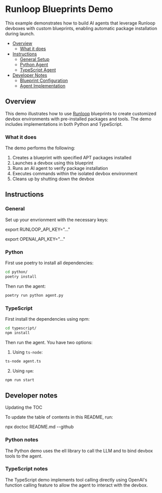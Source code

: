 # Runloop Blueprints Demo

This example demonstrates how to build AI agents that leverage Runloop devboxes with custom blueprints, enabling automatic package installation during launch.

<!-- START doctoc generated TOC please keep comment here to allow auto update -->
<!-- DON'T EDIT THIS SECTION, INSTEAD RE-RUN doctoc TO UPDATE -->

- [Overview](#overview)
  - [What it does](#what-it-does)
- [Instructions](#instructions)
  - [General Setup](#general)
  - [Python Agent](#python-agent)
  - [TypeScript Agent](#typescript-agent)
- [Developer Notes](#developer-notes)
  - [Blueprint Configuration](#blueprint-configuration)
  - [Agent Implementation](#agent-implementation)

<!-- END doctoc generated TOC please keep comment here to allow auto update -->

## Overview

This demo illustrates how to use [Runloop](https://runloop.ai) blueprints to create customized devbox environments with pre-installed packages and tools. The demo includes implementations in both Python and TypeScript.

### What it does

The demo performs the following:

1. Creates a blueprint with specified APT packages installed
2. Launches a devbox using this blueprint
3. Runs an AI agent to verify package installation
4. Executes commands within the isolated devbox environment
5. Cleans up by shutting down the devbox

## Instructions

### General

Set up your envrionment with the necessary keys:

export RUNLOOP_API_KEY="..."

export OPENAI_API_KEY="..."

### Python

First use poetry to install all dependencies:

```sh
cd python/
poetry install
```
Then run the agent:
```sh
poetry run python agent.py
```

### TypeScript

First install the dependencies using npm:

```sh
cd typescript/
npm install
```

Then run the agent. You have two options:
 1. Using `ts-node`:
   ```sh
   ts-node agent.ts
   ```

 2. Using `npm`:
   ```sh
   npm run start
   ```

## Developer notes

Updating the TOC

To update the table of contents in this README, run:

npx doctoc README.md --github

### Python notes

The Python demo uses the ell library to call the LLM and to bind devbox tools to the agent.

### TypeScript notes

The TypeScript demo implements tool calling directly using OpenAI's function calling feature to allow the agent to interact with the devbox.